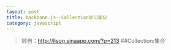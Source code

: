 ```yaml
---
layout: post
title: backbone.js--Collection学习笔记
category: javascript
---
```


>转自：<http://lison.sinaapp.com/?p=213>
##Collection:集合